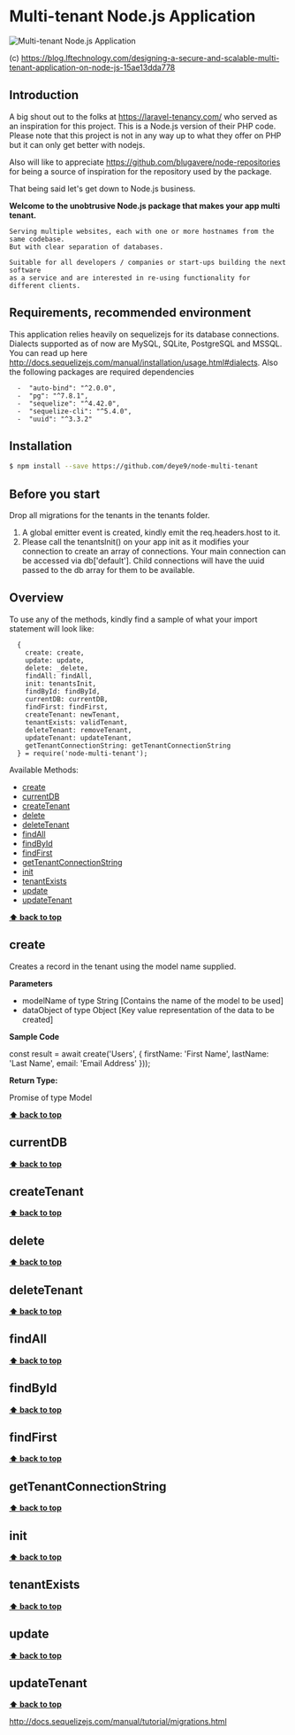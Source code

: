# Multi-tenant Node.js Application

<img src="https://cdn-images-1.medium.com/max/1600/1*YJHmalZ71_3AekY06edhPg.png" alt="Multi-tenant Node.js Application">

(c) https://blog.lftechnology.com/designing-a-secure-and-scalable-multi-tenant-application-on-node-js-15ae13dda778

## Introduction

A big shout out to the folks at https://laravel-tenancy.com/ who served as an inspiration for this project. This is a Node.js version of their PHP code. Please note that this project is not in any way up to what they offer on PHP but it can only get better with nodejs.

Also will like to appreciate https://github.com/blugavere/node-repositories for being a source of inspiration for the repository used by the package.

That being said let's get down to Node.js business.

**Welcome to the unobtrusive Node.js package that makes your app multi tenant.**

```
Serving multiple websites, each with one or more hostnames from the same codebase.
But with clear separation of databases.

Suitable for all developers / companies or start-ups building the next software 
as a service and are interested in re-using functionality for different clients.
```

## Requirements, recommended environment

This application relies heavily on sequelizejs for its database connections. Dialects supported as of now are MySQL, SQLite, PostgreSQL and MSSQL.
You can read up here http://docs.sequelizejs.com/manual/installation/usage.html#dialects. Also the following packages are required dependencies

```
  -  "auto-bind": "^2.0.0",
  -  "pg": "^7.8.1",
  -  "sequelize": "^4.42.0",
  -  "sequelize-cli": "^5.4.0",
  -  "uuid": "^3.3.2"
```

<!-- ## Caveats -->

## Installation

```sh
$ npm install --save https://github.com/deye9/node-multi-tenant
```

## Before you start

Drop all migrations for the tenants in the tenants folder.

1. A global emitter event is created, kindly emit the req.headers.host to it.
2. Please call the tenantsInit() on your app init as it modifies your connection to create an array of connections. Your main connection can be accessed via db['default']. Child connections will have the uuid passed to the db array for them to be available.

## Overview

To use any of the methods, kindly find a sample of what your import statement will look like:

```
  {
    create: create,
    update: update,
    delete: _delete,
    findAll: findAll,
    init: tenantsInit,
    findById: findById,
    currentDB: currentDB,
    findFirst: findFirst,
    createTenant: newTenant,
    tenantExists: validTenant,
    deleteTenant: removeTenant,
    updateTenant: updateTenant,
    getTenantConnectionString: getTenantConnectionString
  } = require('node-multi-tenant');
```

Available Methods:

- [create](#create)
- [currentDB](#currentDB)
- [createTenant](#createTenant)
- [delete](#delete)
- [deleteTenant](#deleteTenant)
- [findAll](#findAll)
- [findById](#findById)
- [findFirst](#findFirst)
- [getTenantConnectionString](#getTenantConnectionString)
- [init](#init)
- [tenantExists](#tenantExists)
- [update](#update)
- [updateTenant](#updateTenant)

**[⬆ back to top](#Overview)**

## create

 Creates a record in the tenant using the model name supplied.

**Parameters**

- modelName of type String [Contains the name of the model to be used]
- dataObject of type Object [Key value representation of the data to be created]

**Sample Code**

 const result = await create('Users', {
   firstName: 'First Name',
   lastName: 'Last Name',
   email: 'Email Address'
 }));

**Return Type:**

Promise of type Model

**[⬆ back to top](#Overview)**

## currentDB

**[⬆ back to top](#Overview)**

## createTenant

**[⬆ back to top](#Overview)**

## delete

**[⬆ back to top](#Overview)**

## deleteTenant

**[⬆ back to top](#Overview)**

## findAll

**[⬆ back to top](#Overview)**

## findById

**[⬆ back to top](#Overview)**

## findFirst

**[⬆ back to top](#Overview)**

## getTenantConnectionString

**[⬆ back to top](#Overview)**

## init

**[⬆ back to top](#Overview)**

## tenantExists

**[⬆ back to top](#Overview)**

## update

**[⬆ back to top](#Overview)**

## updateTenant

**[⬆ back to top](#Overview)**

http://docs.sequelizejs.com/manual/tutorial/migrations.html